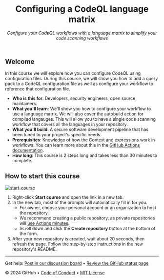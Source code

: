 <header>

# Configuring a CodeQL language matrix

_Configure your CodeQL workflows with a language matrix to simplify your code scanning workflows_

</header>

## Welcome

In this course we will explore how you can configure CodeQL using configuration files. During this course, we will show you how to add a query pack to a CodeQL configuration file as well as configure your workflow to reference that configuration file.

- **Who is this for**: Developers, security engineers, open source maintainers.
- **What you'll learn**: We'll show you how to configure your workflow to use a language matrix. We will also cover the autobuild action for compiled langauges. This will allow you to have a single code scanning workflow that covers all the languages in your repository.
- **What you'll build**: A secure software development pipeline that has been tuned to your project's specific needs.
- **Prerequisites**: Knowledge of how the Context and expressions work in workflows. You can learn more about this in the [GitHub Actions documentation](https://docs.github.com/en/actions).
- **How long**: This course is 2 steps long and takes less than 30 minutes to complete.

## How to start this course

[![start-course](https://user-images.githubusercontent.com/1221423/235727646-4a590299-ffe5-480d-8cd5-8194ea184546.svg)](https://github.com/new?template_owner=skills&template_name=configure-codeql-language-matrix&owner=%40me&name=skills-configure-codeql-language-matrix&description=GitHub+Skills:+Configure+Codeql+Language+Matrix&visibility=public)

1. Right-click **Start course** and open the link in a new tab.
2. In the new tab, most of the prompts will automatically fill in for you.
    - For owner, choose your personal account or an organization to host the repository.
    - We recommend creating a public repository, as private repositories will [use Actions minutes](https://docs.github.com/en/billing/managing-billing-for-github-actions/about-billing-for-github-actions).
    - Scroll down and click the **Create repository** button at the bottom of the form.
3. After your new repository is created, wait about 20 seconds, then refresh the page. Follow the step-by-step instructions in the new repository's README.

<footer>

---

Get help: [Post in our discussion board](https://github.com/orgs/skills/discussions/categories/configuring-codeql) &bull; [Review the GitHub status page](https://www.githubstatus.com/)

&copy; 2024 GitHub &bull; [Code of Conduct](https://www.contributor-covenant.org/version/2/1/code_of_conduct/code_of_conduct.md) &bull; [MIT License](https://gh.io/mit)

</footer>
